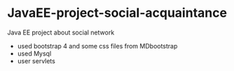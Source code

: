 # JavaEE-project-social-acquaintance
Java EE project about social network
* used bootstrap 4 and some css files from MDbootstrap 
* used Mysql 
* user servlets 
